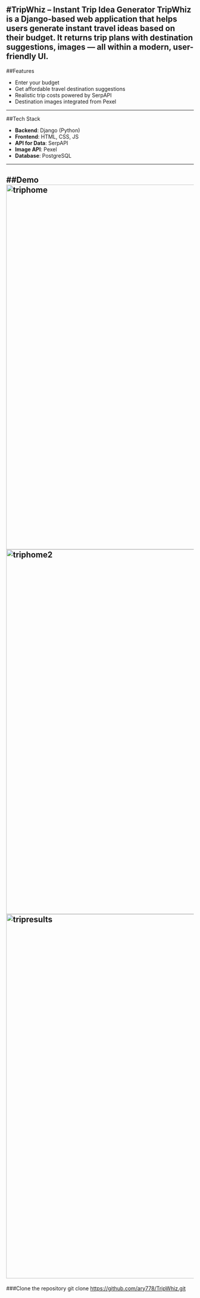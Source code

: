 #TripWhiz – Instant Trip Idea Generator
**TripWhiz** is a Django-based web application that helps users generate instant travel ideas based on their **budget**. It returns trip plans with destination suggestions, images — all within a modern, user-friendly UI.
---

##Features
- Enter your budget
- Get affordable travel destination suggestions
- Realistic trip costs powered by SerpAPI
- Destination images integrated from Pexel
---

##Tech Stack
- **Backend**: Django (Python)
- **Frontend**: HTML, CSS, JS
- **API for Data**: SerpAPI
- **Image API**: Pexel
- **Database**: PostgreSQL
---
##Demo
<img width="1899" height="977" alt="triphome" src="https://github.com/user-attachments/assets/588bb688-1824-4141-b0af-48e13aad51a0" />
<img width="1894" height="977" alt="triphome2" src="https://github.com/user-attachments/assets/885b6b64-a14c-4134-8f00-69dfc35deb05" />
<img width="1902" height="976" alt="tripresults" src="https://github.com/user-attachments/assets/b46bbe57-2e74-4b66-bde1-a7f0ecd11d86" />
---
###Clone the repository
git clone https://github.com/ary778/TripWhiz.git
